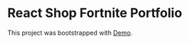 # React Shop Fortnite Portfolio 

This project was bootstrapped with [Demo](https://vladislavl-hub.github.io/react-shop-fortnite/).

